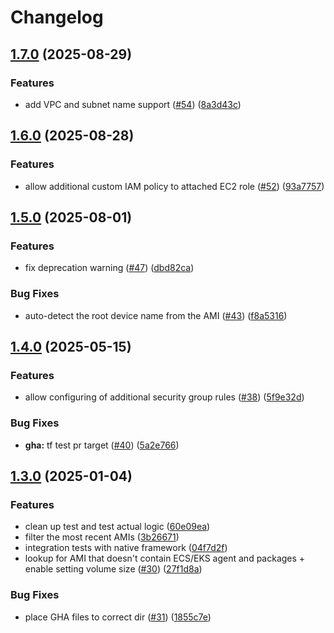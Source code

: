 # Changelog

## [1.7.0](https://github.com/masterpointio/terraform-aws-ssm-agent/compare/v1.6.0...v1.7.0) (2025-08-29)


### Features

* add VPC and subnet name support ([#54](https://github.com/masterpointio/terraform-aws-ssm-agent/issues/54)) ([8a3d43c](https://github.com/masterpointio/terraform-aws-ssm-agent/commit/8a3d43c7b239ffc24e9083953bc30e5bcce6e027))

## [1.6.0](https://github.com/masterpointio/terraform-aws-ssm-agent/compare/v1.5.0...v1.6.0) (2025-08-28)


### Features

* allow additional custom IAM policy to attached EC2 role ([#52](https://github.com/masterpointio/terraform-aws-ssm-agent/issues/52)) ([93a7757](https://github.com/masterpointio/terraform-aws-ssm-agent/commit/93a77571a32dab45310d247f20f3e3d75d94e86d))

## [1.5.0](https://github.com/masterpointio/terraform-aws-ssm-agent/compare/v1.4.0...v1.5.0) (2025-08-01)


### Features

* fix deprecation warning ([#47](https://github.com/masterpointio/terraform-aws-ssm-agent/issues/47)) ([dbd82ca](https://github.com/masterpointio/terraform-aws-ssm-agent/commit/dbd82ca66426b6d8ec44c39b442a32a464ed5844))


### Bug Fixes

* auto-detect the root device name from the AMI ([#43](https://github.com/masterpointio/terraform-aws-ssm-agent/issues/43)) ([f8a5316](https://github.com/masterpointio/terraform-aws-ssm-agent/commit/f8a531670ce97f7a98f64a03de4663ace189a7c9))

## [1.4.0](https://github.com/masterpointio/terraform-aws-ssm-agent/compare/v1.3.0...v1.4.0) (2025-05-15)


### Features

* allow configuring of additional security group rules ([#38](https://github.com/masterpointio/terraform-aws-ssm-agent/issues/38)) ([5f9e32d](https://github.com/masterpointio/terraform-aws-ssm-agent/commit/5f9e32deeaf207b4ebf7a8a7a924cf132d3fb44a))


### Bug Fixes

* **gha:** tf test pr target ([#40](https://github.com/masterpointio/terraform-aws-ssm-agent/issues/40)) ([5a2e766](https://github.com/masterpointio/terraform-aws-ssm-agent/commit/5a2e766f9c92f096aa81ca35e22e5b22e80a7230))

## [1.3.0](https://github.com/masterpointio/terraform-aws-ssm-agent/compare/1.2.1...v1.3.0) (2025-01-04)


### Features

* clean up test and test actual logic ([60e09ea](https://github.com/masterpointio/terraform-aws-ssm-agent/commit/60e09eaea366e06809b805cb22dcaa523d8e9d88))
* filter the most recent AMIs ([3b26671](https://github.com/masterpointio/terraform-aws-ssm-agent/commit/3b266719e574bf1e427c74ba31bb7aed1658c68a))
* integration tests with native framework ([04f7d2f](https://github.com/masterpointio/terraform-aws-ssm-agent/commit/04f7d2f4060035a21a8ccdffa3b75dc6817b9fbb))
* lookup for AMI that doesn't contain ECS/EKS agent and packages + enable setting volume size ([#30](https://github.com/masterpointio/terraform-aws-ssm-agent/issues/30)) ([27f1d8a](https://github.com/masterpointio/terraform-aws-ssm-agent/commit/27f1d8a37ee52d704c85b282ef5a9e5af4ff83b1))


### Bug Fixes

* place GHA files to correct dir ([#31](https://github.com/masterpointio/terraform-aws-ssm-agent/issues/31)) ([1855c7e](https://github.com/masterpointio/terraform-aws-ssm-agent/commit/1855c7ea4af8bec22e7eb3439ea7bd772cb87c54))
